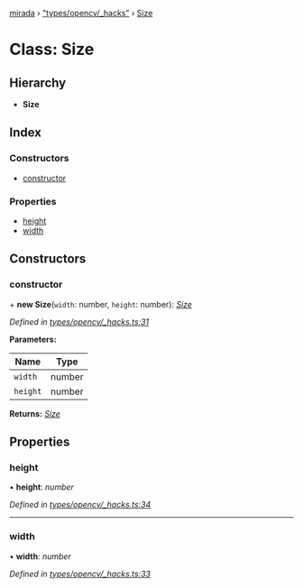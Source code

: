 [mirada](../README.md) › ["types/opencv/_hacks"](../modules/_types_opencv__hacks_.md) › [Size](_types_opencv__hacks_.size.md)

# Class: Size


## Hierarchy

* **Size**

## Index

### Constructors

* [constructor](_types_opencv__hacks_.size.md#constructor)

### Properties

* [height](_types_opencv__hacks_.size.md#height)
* [width](_types_opencv__hacks_.size.md#width)

## Constructors

###  constructor

\+ **new Size**(`width`: number, `height`: number): *[Size](_types_opencv__hacks_.size.md)*

*Defined in [types/opencv/_hacks.ts:31](https://github.com/cancerberoSgx/mirada/blob/e7b5ae6/mirada/src/types/opencv/_hacks.ts#L31)*

**Parameters:**

Name | Type |
------ | ------ |
`width` | number |
`height` | number |

**Returns:** *[Size](_types_opencv__hacks_.size.md)*

## Properties

###  height

• **height**: *number*

*Defined in [types/opencv/_hacks.ts:34](https://github.com/cancerberoSgx/mirada/blob/e7b5ae6/mirada/src/types/opencv/_hacks.ts#L34)*

___

###  width

• **width**: *number*

*Defined in [types/opencv/_hacks.ts:33](https://github.com/cancerberoSgx/mirada/blob/e7b5ae6/mirada/src/types/opencv/_hacks.ts#L33)*